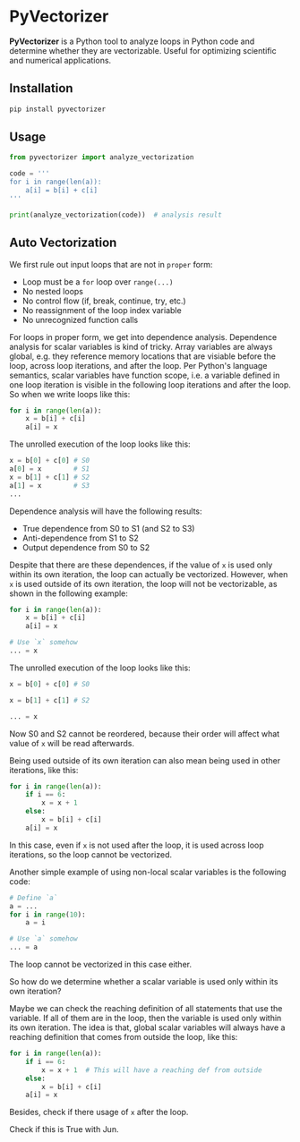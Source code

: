 # PyVectorizer

**PyVectorizer** is a Python tool to analyze loops in Python code and determine whether they are vectorizable. Useful for optimizing scientific and numerical applications.

## Installation

```bash
pip install pyvectorizer
```

## Usage

```python
from pyvectorizer import analyze_vectorization

code = '''
for i in range(len(a)):
    a[i] = b[i] + c[i]
'''

print(analyze_vectorization(code))  # analysis result
```

## Auto Vectorization

We first rule out input loops that are not in ``proper`` form:

* Loop must be a ``for`` loop over ``range(...)``
* No nested loops
* No control flow (if, break, continue, try, etc.)
* No reassignment of the loop index variable
* No unrecognized function calls

For loops in proper form, we get into dependence analysis. Dependence analysis for scalar variables 
is kind of tricky. Array variables are always global, e.g. they reference memory locations that are 
visiable before the loop, across loop iterations, and after the loop. Per Python's language semantics,
scalar variables have function scope, i.e. a variable defined in one loop iteration is visible in the following loop iterations and after the loop. So when we write loops like this:

```python
for i in range(len(a)):
    x = b[i] + c[i]
    a[i] = x
```

The unrolled execution of the loop looks like this:

```python
x = b[0] + c[0] # S0
a[0] = x        # S1
x = b[1] + c[1] # S2
a[1] = x        # S3
...
```

Dependence analysis will have the following results:

* True dependence from S0 to S1 (and S2 to S3)
* Anti-dependence from S1 to S2
* Output dependence from S0 to S2

Despite that there are these dependences, if the value of `x` is used only within its own iteration, 
the loop can actually be vectorized. However, when `x` is used outside of its own iteration, the loop will not be vectorizable, as shown in the following example:

```python
for i in range(len(a)):
    x = b[i] + c[i]
    a[i] = x

# Use `x` somehow
... = x
```

The unrolled execution of the loop looks like this:

```python
x = b[0] + c[0] # S0

x = b[1] + c[1] # S2

... = x
```
Now S0 and S2 cannot be reordered, because their order will affect what value of `x` will be read afterwards.

Being used outside of its own iteration can also mean being used in other iterations, like this:

```python    
for i in range(len(a)):
    if i == 6:
        x = x + 1
    else:
        x = b[i] + c[i]
    a[i] = x
```

In this case, even if `x` is not used after the loop, it is used across loop iterations, so the loop cannot be vectorized.

Another simple example of using non-local scalar variables is the following code:

```python
# Define `a`
a = ...
for i in range(10):
    a = i

# Use `a` somehow
... = a
```

The loop cannot be vectorized in this case either.

So how do we determine whether a scalar variable is used only within its own iteration?

Maybe we can check the reaching definition of all statements that use the variable. If all of them are in the loop, then the variable is used only within its own iteration. The idea is that, global scalar
variables will always have a reaching definition that comes from outside the loop, like this:

```python    
for i in range(len(a)):
    if i == 6:
        x = x + 1  # This will have a reaching def from outside
    else:
        x = b[i] + c[i]
    a[i] = x
```

Besides, check if there usage of `x` after the loop.

Check if this is True with Jun.